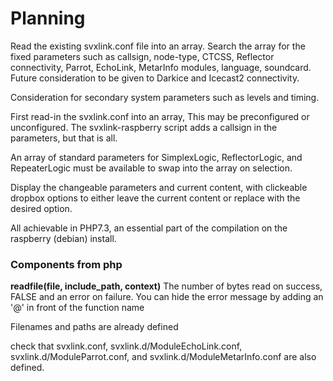 <p><h1> Planning</h1></p>
<p>Read the existing svxlink.conf file into an array. Search the array for the fixed parameters such as callsign, node-type, CTCSS, Reflector connectivity,
Parrot, EchoLink, MetarInfo modules, language, soundcard. Future consideration to be given to Darkice and Icecast2 connectivity.</p>
<p>Consideration for secondary system parameters such as levels and timing.</p>
<p>First read-in the svxlink.conf into an array, This may be preconfigured or unconfigured. The svxlink-raspberry script adds a callsign in the parameters, but that is all.</p> 
<p>An array of standard parameters for SimplexLogic, ReflectorLogic, and RepeaterLogic must be available to swap into the array on selection.</p>
<p>Display the changeable parameters and current content, with clickeable dropbox options to either leave the current content or replace with the desired option.</p>

<p>All achievable in PHP7.3, an essential part of the compilation on the raspberry (debian) install. <p>
<h3>Components from php</h3>
<p><b>readfile(file, include_path, context)</b>  The number of bytes read on success, FALSE and an error on failure. You can hide the error message by adding an '@' in front of the function name</p>
<p> Filenames and paths are already defined</p>
<p> check that svxlink.conf, svxlink.d/ModuleEchoLink.conf, svxlink.d/ModuleParrot.conf, and svxlink.d/ModuleMetarInfo.conf are also defined.</p>
